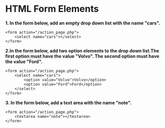 # **HTML Form Elements**

**1. In the form below, add an empty drop down list with the name "cars".**

```
<form action="/action_page.php">
    <select name="cars"></select>
</form>
```

**2.In the form below, add two option elements to the drop down list.The first option must have the value "Volvo". The second option must have the value "Ford".**

```
<form action="/action_page.php">
    <select name="cars">
        <option value="Volvo">Volvo</option>
        <option value="Ford">Ford</option>
    </select>
</form>
```

**3. In the form below, add a text area with the name "note".**

```
<form action="/action_page.php">
    <textarea name="note"></textarea>
</form>
```
